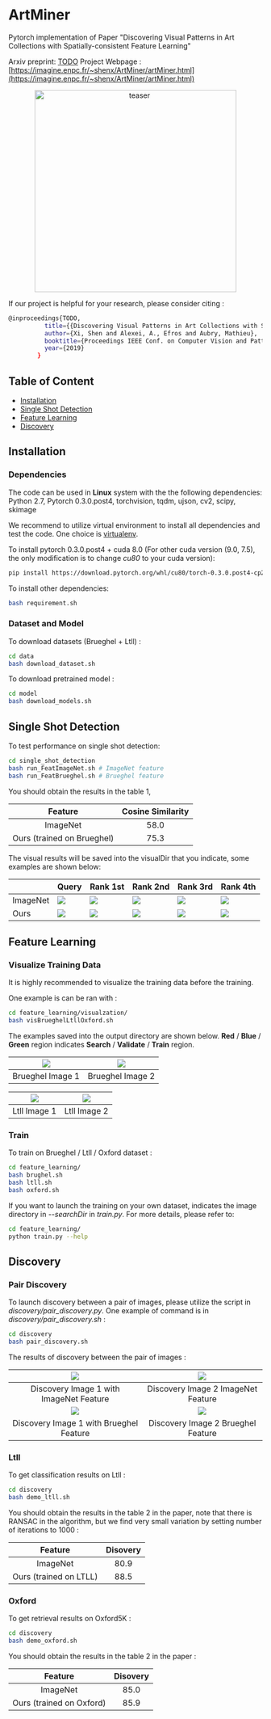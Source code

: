 # ArtMiner
Pytorch implementation of Paper "Discovering Visual Patterns in Art Collections with Spatially-consistent Feature Learning"

Arxiv preprint: [TODO](TODO)
Project Webpage : [https://imagine.enpc.fr/~shenx/ArtMiner/artMiner.html](https://imagine.enpc.fr/~shenx/ArtMiner/artMiner.html)

<p align="center">
<img src="https://github.com/XiSHEN0220/ArtMiner/blob/master/img/teaser.png" width="400px" alt="teaser">
</p>

If our project is helpful for your research, please consider citing : 
``` Bash
@inproceedings{TODO,
          title={{Discovering Visual Patterns in Art Collections with Spatially-consistent Feature Learning}},
          author={Xi, Shen and Alexei, A., Efros and Aubry, Mathieu},
          booktitle={Proceedings IEEE Conf. on Computer Vision and Pattern Recognition (CVPR)},
          year={2019}
        }
```
## Table of Content
* [Installation](#installation)
* [Single Shot Detection](#single-shot-detection)
* [Feature Learning](#feature-learning)
* [Discovery](#discovery)

## Installation

### Dependencies

The code can be used in **Linux** system with the the following dependencies: Python 2.7, Pytorch 0.3.0.post4, torchvision, tqdm, ujson, cv2, scipy, skimage

We recommend to utilize virtual environment to install all dependencies and test the code. One choice is [virtualenv](https://virtualenv.pypa.io/en/latest/).

To install pytorch 0.3.0.post4 + cuda 8.0 (For other cuda version (9.0, 7.5), the only modification is to change *cu80* to your cuda version):
``` Bash
pip install https://download.pytorch.org/whl/cu80/torch-0.3.0.post4-cp27-cp27mu-linux_x86_64.whl
```

To install other dependencies:
``` Bash
bash requirement.sh
```




### Dataset and Model

To download datasets (Brueghel + Ltll) :
``` Bash
cd data
bash download_dataset.sh
```

To download pretrained model :
``` Bash
cd model
bash download_models.sh
```


## Single Shot Detection

To test performance on single shot detection:
``` Bash
cd single_shot_detection
bash run_FeatImageNet.sh # ImageNet feature
bash run_FeatBrueghel.sh # Brueghel feature
```

You should obtain the results in the table 1,

| Feature | Cosine Similarity |
| :------: | :------: |
| ImageNet | 58.0 |
| Ours (trained on Brueghel) | 75.3 |

The visual results will be saved into the visualDir that you indicate, some examples are shown below:

| | Query | Rank 1st | Rank 2nd | Rank 3rd | Rank 4th |
| --- | --- | --- | --- | --- | --- |
|ImageNet|![](https://github.com/XiSHEN0220/ArtMiner/blob/master/img/ssd/00.png) | ![](https://github.com/XiSHEN0220/ArtMiner/blob/master/img/ssd/11.jpg) | ![](https://github.com/XiSHEN0220/ArtMiner/blob/master/img/ssd/22.jpg) | ![](https://github.com/XiSHEN0220/ArtMiner/blob/master/img/ssd/33.jpg) | ![](https://github.com/XiSHEN0220/ArtMiner/blob/master/img/ssd/44.jpg) |
|Ours|![](https://github.com/XiSHEN0220/ArtMiner/blob/master/img/ssd/0.png) | ![](https://github.com/XiSHEN0220/ArtMiner/blob/master/img/ssd/1.jpg) | ![](https://github.com/XiSHEN0220/ArtMiner/blob/master/img/ssd/2.jpg) | ![](https://github.com/XiSHEN0220/ArtMiner/blob/master/img/ssd/3.jpg) | ![](https://github.com/XiSHEN0220/ArtMiner/blob/master/img/ssd/4.jpg) |


## Feature Learning

### Visualize Training Data
It is highly recommended to visualize the training data before the training.

One example is can be ran with : 
``` Bash
cd feature_learning/visualzation/
bash visBrueghelLtllOxford.sh
```
The examples saved into the output directory are shown below. <b>Red</b> / <b>Blue</b> / <b>Green</b> region indicates <b>Search</b> / <b>Validate</b> / <b>Train</b> region.

|![](https://github.com/XiSHEN0220/ArtMiner/blob/master/img/Brueghel_Rank1_1.jpg) | ![](https://github.com/XiSHEN0220/ArtMiner/blob/master/img/Brueghel_Rank1_2.jpg)|
|:---:|:---:|
| Brueghel Image 1 | Brueghel Image 2 |

|![](https://github.com/XiSHEN0220/ArtMiner/blob/master/img/Ltll_Rank1_1.jpg) | ![](https://github.com/XiSHEN0220/ArtMiner/blob/master/img/Ltll_Rank1_2.jpg)|
|:---:|:---:|
| Ltll Image 1 | Ltll Image 2 |


### Train
To train on Brueghel / Ltll / Oxford dataset :
``` Bash
cd feature_learning/
bash brughel.sh 
bash ltll.sh
bash oxford.sh
```

If you want to launch the training on your own dataset, indicates the image directory in *--searchDir* in *train.py*.
For more details, please refer to:
``` Bash
cd feature_learning/
python train.py --help
```



## Discovery

### Pair Discovery

To launch discovery between a pair of images, please utilize the script in *discovery/pair_discovery.py*.
One example of command is in *discovery/pair_discovery.sh* :
``` Bash
cd discovery
bash pair_discovery.sh
```

The results of discovery between the pair of images :

|![](https://github.com/XiSHEN0220/ArtMiner/blob/master/discovery/FeatImageNet1.png) | ![](https://github.com/XiSHEN0220/ArtMiner/blob/master/discovery/FeatImageNet2.png)|
|:---:|:---:|
| Discovery Image 1 with ImageNet Feature| Discovery Image 2 ImageNet Feature|
|![](https://github.com/XiSHEN0220/ArtMiner/blob/master/discovery/FeatBrueghel1.png) | ![](https://github.com/XiSHEN0220/ArtMiner/blob/master/discovery/FeatBrueghel2.png)|
| Discovery Image 1 with Brueghel Feature| Discovery Image 2 Brueghel Feature|

### Ltll

To get classification results on Ltll : 
``` Bash
cd discovery
bash demo_ltll.sh
```
You should obtain the results in the table 2 in the paper, note that there is RANSAC in the algorithm, but we find very small variation by setting number of iterations to 1000 : 

| Feature | Disovery |
| :------: | :------: |
| ImageNet | 80.9 |
| Ours (trained on LTLL) | 88.5 |

### Oxford
To get retrieval results on Oxford5K : 
``` Bash
cd discovery
bash demo_oxford.sh
```
You should obtain the results in the table 2 in the paper : 

| Feature | Disovery |
| :------: | :------: |
| ImageNet | 85.0 |
| Ours (trained on Oxford) | 85.9 |
